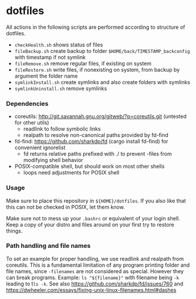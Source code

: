 # dotfiles

All actions in the following scripts are performed according to structure of dotfiles.

- `checkHealth.sh` shows status of files
- `fileBackup.sh` create backup to folder `$HOME/back/TIMESTAMP_backconfig` with timestamp if not symlink
- `fileRemove.sh` remove regular files, if existing on system
- `fileRestore.sh` write files, if nonexisting on system, from backup by argument the folder name
- `symlinkInstall.sh` create symlinks and also create folders with symlinks
- `symlinkUninstall.sh` remove symlinks

### Dependencies

- coreutils: http://git.savannah.gnu.org/gitweb/?p=coreutils.git (untested for other utils)
  * readlink to follow symbolic links
  * realpath to resolve non-canonical paths provided by fd-find
- fd-find: https://github.com/sharkdp/fd (cargo install fd-find) for convenient ignorelist
  * fd returns relative paths prefixed with ./ to prevent -files from modifying shell behavior
- POSIX-compatible shell, but should work on most other shells
  * loops need adjustments for POSIX shell

### Usage

Make sure to place this repository in `${HOME}/dotfiles`.
If you also like that this can not be checked in POSIX, let them know.

Make sure not to mess up your `.bashrc` or equivalent of your login shell.
Keep a copy of your distro and files around on your first try to restore things.

### Path handling and file names

To set an example for proper handling, we use readlink and realpath from coreutils.
This is a fundamental limitation of any program printing folder and file names,
since `-filenames` are not considered as special.
However they can break programs.
Example: `ls "${filename}"` with filename being `-k` leading to t`ls -k`.
See also https://github.com/sharkdp/fd/issues/760 and
https://dwheeler.com/essays/fixing-unix-linux-filenames.html#dashes
